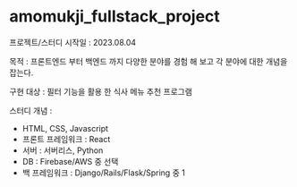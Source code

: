 # amomukji_fullstack_project
프로젝트/스터디 시작일 : 2023.08.04

목적 : 프론트엔드 부터 백엔드 까지 다양한 분야를 경험 해 보고 각 분야에 대한 개념을 잡는다. 

구현 대상 : 필터 기능을 활용 한 식사 메뉴 추천 프로그램

스터디 개념 :

 - HTML, CSS, Javascript
 - 프론트 프레임워크 : React
 - 서버 : 서버리스, Python
 - DB : Firebase/AWS 중 선택
 - 백 프레임워크 : Django/Rails/Flask/Spring 중 1
